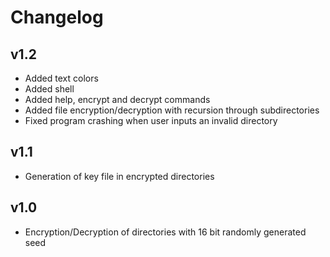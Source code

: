 # Changelog

## v1.2
- Added text colors
- Added shell
- Added help, encrypt and decrypt commands
- Added file encryption/decryption with recursion through subdirectories
- Fixed program crashing when user inputs an invalid directory

## v1.1
- Generation of key file in encrypted directories

## v1.0
- Encryption/Decryption of directories with 16 bit randomly generated seed